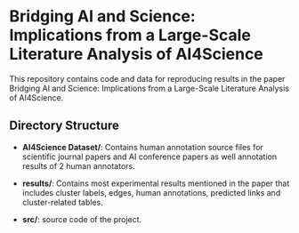 # Bridging AI and Science: Implications from a Large-Scale Literature Analysis of AI4Science

This repository contains code and data for reproducing results in the paper Bridging AI and Science: Implications from a Large-Scale Literature Analysis of AI4Science.

## Directory Structure

- **AI4Science Dataset/**: Contains human annotation source files for scientific journal papers and AI conference papers as well annotation results of 2 human annotators.

- **results/**: Contains most experimental results mentioned in the paper that includes cluster labels, edges, human annotations, predicted links and cluster-related tables.

- **src/**: source code of the project.

  







